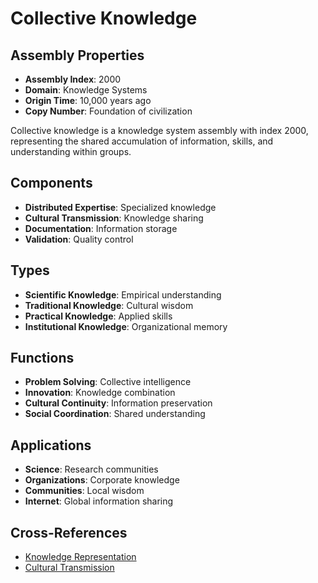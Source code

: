 # Collective Knowledge

## Assembly Properties
- **Assembly Index**: 2000
- **Domain**: Knowledge Systems
- **Origin Time**: 10,000 years ago
- **Copy Number**: Foundation of civilization

Collective knowledge is a knowledge system assembly with index 2000, representing the shared accumulation of information, skills, and understanding within groups.

## Components
- **Distributed Expertise**: Specialized knowledge
- **Cultural Transmission**: Knowledge sharing
- **Documentation**: Information storage
- **Validation**: Quality control

## Types
- **Scientific Knowledge**: Empirical understanding
- **Traditional Knowledge**: Cultural wisdom
- **Practical Knowledge**: Applied skills
- **Institutional Knowledge**: Organizational memory

## Functions
- **Problem Solving**: Collective intelligence
- **Innovation**: Knowledge combination
- **Cultural Continuity**: Information preservation
- **Social Coordination**: Shared understanding

## Applications
- **Science**: Research communities
- **Organizations**: Corporate knowledge
- **Communities**: Local wisdom
- **Internet**: Global information sharing

## Cross-References
- [Knowledge Representation](/domains/cognitive/information_systems/knowledge_representation.md)
- [Cultural Transmission](/domains/cognitive/cultural_systems/cultural_transmission.md)